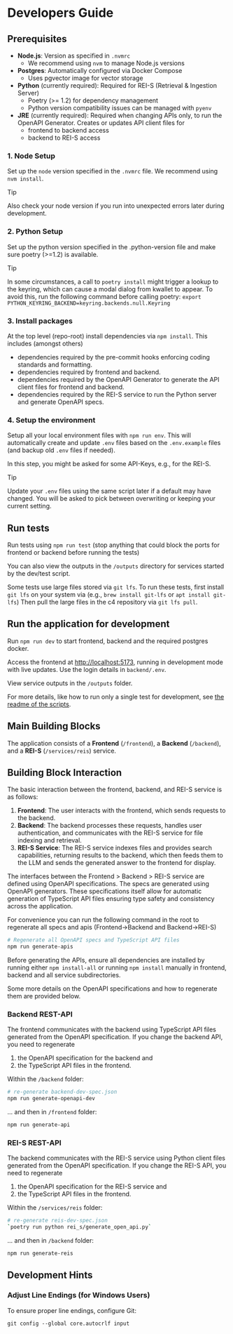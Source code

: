 # Developers Guide

## Prerequisites

- **Node.js**: Version as specified in `.nvmrc`
  - We recommend using `nvm` to manage Node.js versions
- **Postgres**: Automatically configured via Docker Compose
  - Uses pgvector image for vector storage
- **Python** (currently required): Required for REI-S (Retrieval & Ingestion Server)
  - Poetry (>= 1.2) for dependency management
  - Python version compatibility issues can be managed with `pyenv`
- **JRE** (currently required): Required when changing APIs only, to run the OpenAPI Generator. Creates or updates API client files for
  - frontend to backend access
  - backend to REI-S access

### 1. Node Setup

Set up the `node` version specified in the `.nvmrc` file. We recommend using `nvm install`.

> [!TIP]
> Also check your node version if you run into unexpected errors later during development.

### 2. Python Setup

Set up the python version specified in the .python-version file and make sure poetry (>=1.2) is available.

> [!TIP]
> In some circumstances, a call to `poetry install` might trigger a lookup to the keyring, which can cause a modal dialog from kwallet to appear.
> To avoid this, run the following command before calling poetry: `export PYTHON_KEYRING_BACKEND=keyring.backends.null.Keyring`

### 3. Install packages

At the top level (repo-root) install dependencies via `npm install`. This includes (amongst others)
* dependencies required by the pre-commit hooks enforcing coding standards and formatting.
* dependencies required by frontend and backend.
* dependencies required by the OpenAPI Generator to generate the API client files for frontend and backend.
* dependencies required by the REI-S service to run the Python server and generate OpenAPI specs.

### 4. Setup the environment

Setup all your local environment files with `npm run env`.
This will automatically create and update `.env` files based on the `.env.example` files (and backup old `.env` files if needed).

In this step, you might be asked for some API-Keys, e.g., for the REI-S.

> [!TIP]
> Update your `.env` files using the same script later if a default may have changed. You will be asked to pick between overwriting or keeping your current setting.

## Run tests

Run tests using `npm run test` (stop anything that could block the ports for frontend or backend before running the tests)

You can also view the outputs in the `/outputs` directory for services started by the dev/test script.

Some tests use large files stored via `git lfs`. To run these tests, first install `git lfs` on your system via (e.g., `brew install git-lfs` or `apt install git-lfs`)
Then pull the large files in the c4 repository via `git lfs pull`.


## Run the application for development

Run `npm run dev` to start frontend, backend and the required postgres docker.

Access the frontend at <http://localhost:5173>, running in development mode with live updates. Use the login details in `backend/.env`.

View service outputs in the `/outputs` folder.

For more details, like how to run only a single test for development, see [the readme of the scripts](scripts/README.md).

## Main Building Blocks

The application consists of a **Frontend** (`/frontend`), a **Backend** (`/backend`), and a **REI-S** (`/services/reis`) service.

## Building Block Interaction

The basic interaction between the frontend, backend, and REI-S service is as follows:

1. **Frontend**: The user interacts with the frontend, which sends requests to the backend.
2. **Backend**: The backend processes these requests, handles user authentication, and communicates with the REI-S service for file indexing and retrieval.
3. **REI-S Service**: The REI-S service indexes files and provides search capabilities, returning results to the backend, which then feeds them to the LLM and sends the generated answer to the frontend for display.

The interfaces between the Frontend > Backend > REI-S service are defined using OpenAPI specifications. The specs are generated using OpenAPI generators. These specifications itself allow for automatic generation of TypeScript API files ensuring type safety and consistency across the application.

For convenience you can run the following command in the root to regenerate all specs and apis (Frontend->Backend and Backend->REI-S)

```bash
# Regenerate all OpenAPI specs and TypeScript API files
npm run generate-apis
```

Before generating the APIs, ensure all dependencies are installed by running either `npm install-all` or running `npm install` manually in frontend, backend and all service subdirectories.

Some more details on the OpenAPI specifications and how to regenerate them are provided below.

### Backend REST-API

The frontend communicates with the backend using TypeScript API files generated from the OpenAPI specification. If you change the backend API, you need to regenerate

1. the OpenAPI specification for the backend and
2. the TypeScript API files in the frontend.

Within the `/backend` folder:

```bash
# re-generate backend-dev-spec.json
npm run generate-openapi-dev
```

... and then in `/frontend` folder:

```bash
npm run generate-api
```

### REI-S REST-API

The backend communicates with the REI-S service using Python client files generated from the OpenAPI specification. If you change the REI-S API, you need to regenerate

1. the OpenAPI specification for the REI-S service and
2. the TypeScript API files in the frontend.

Within the `/services/reis` folder:

```bash
# re-generate reis-dev-spec.json
`poetry run python rei_s/generate_open_api.py`
```

... and then in `/backend` folder:

```bash
npm run generate-reis
```

## Development Hints

### Adjust Line Endings (for Windows Users)

To ensure proper line endings, configure Git:

```
git config --global core.autocrlf input
```